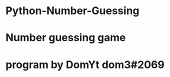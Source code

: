 # Python-Number-Guessing
Number guessing game
========================
program by DomYt
dom3#2069
========================
